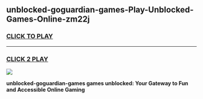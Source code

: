
## unblocked-goguardian-games-Play-Unblocked-Games-Online-zm22j
<h3>
<a href="https://premium76.site?title=unblocked-goguardian-games&ref=24A">CLICK TO PLAY</a></h3>
<hr>

<h3>
<a href="https://premium76.site?title=unblocked-goguardian-games&ref=24A">CLICK 2 PLAY</a>
  
</h3>

<a href="https://premium76.site?title=unblocked-goguardian-games&ref=24A"><img src="https://clearcache.store/games.png"></a>


**unblocked-goguardian-games games unblocked: Your Gateway to Fun and Accessible Online Gaming**
